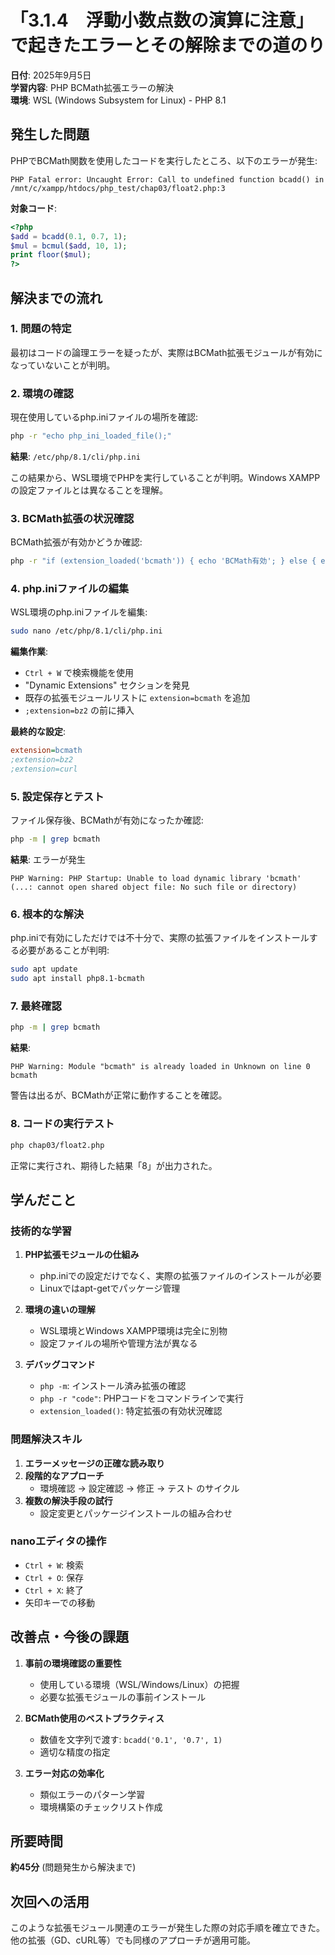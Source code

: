 # 「3.1.4　浮動小数点数の演算に注意」で起きたエラーとその解除までの道のり

**日付**: 2025年9月5日  
**学習内容**: PHP BCMath拡張エラーの解決  
**環境**: WSL (Windows Subsystem for Linux) - PHP 8.1

## 発生した問題

PHPでBCMath関数を使用したコードを実行したところ、以下のエラーが発生:

```
PHP Fatal error: Uncaught Error: Call to undefined function bcadd() in /mnt/c/xampp/htdocs/php_test/chap03/float2.php:3
```

**対象コード**:
```php
<?php
$add = bcadd(0.1, 0.7, 1);
$mul = bcmul($add, 10, 1);
print floor($mul);
?>
```

## 解決までの流れ

### 1. 問題の特定
最初はコードの論理エラーを疑ったが、実際はBCMath拡張モジュールが有効になっていないことが判明。

### 2. 環境の確認
現在使用しているphp.iniファイルの場所を確認:
```bash
php -r "echo php_ini_loaded_file();"
```
**結果**: `/etc/php/8.1/cli/php.ini`

この結果から、WSL環境でPHPを実行していることが判明。Windows XAMPPの設定ファイルとは異なることを理解。

### 3. BCMath拡張の状況確認
BCMath拡張が有効かどうか確認:
```bash
php -r "if (extension_loaded('bcmath')) { echo 'BCMath有効'; } else { echo 'BCMath無効'; }"
```

### 4. php.iniファイルの編集
WSL環境のphp.iniファイルを編集:
```bash
sudo nano /etc/php/8.1/cli/php.ini
```

**編集作業**:
- `Ctrl + W` で検索機能を使用
- "Dynamic Extensions" セクションを発見
- 既存の拡張モジュールリストに `extension=bcmath` を追加
- `;extension=bz2` の前に挿入

**最終的な設定**:
```ini
extension=bcmath
;extension=bz2
;extension=curl
```

### 5. 設定保存とテスト
ファイル保存後、BCMathが有効になったか確認:
```bash
php -m | grep bcmath
```

**結果**: エラーが発生
```
PHP Warning: PHP Startup: Unable to load dynamic library 'bcmath' (...: cannot open shared object file: No such file or directory)
```

### 6. 根本的な解決
php.iniで有効にしただけでは不十分で、実際の拡張ファイルをインストールする必要があることが判明:

```bash
sudo apt update
sudo apt install php8.1-bcmath
```

### 7. 最終確認
```bash
php -m | grep bcmath
```
**結果**: 
```
PHP Warning: Module "bcmath" is already loaded in Unknown on line 0
bcmath
```

警告は出るが、BCMathが正常に動作することを確認。

### 8. コードの実行テスト
```bash
php chap03/float2.php
```
正常に実行され、期待した結果「8」が出力された。

## 学んだこと

### 技術的な学習
1. **PHP拡張モジュールの仕組み**
   - php.iniでの設定だけでなく、実際の拡張ファイルのインストールが必要
   - Linuxではapt-getでパッケージ管理

2. **環境の違いの理解**
   - WSL環境とWindows XAMPP環境は完全に別物
   - 設定ファイルの場所や管理方法が異なる

3. **デバッグコマンド**
   - `php -m`: インストール済み拡張の確認
   - `php -r "code"`: PHPコードをコマンドラインで実行
   - `extension_loaded()`: 特定拡張の有効状況確認

### 問題解決スキル
1. **エラーメッセージの正確な読み取り**
2. **段階的なアプローチ**
   - 環境確認 → 設定確認 → 修正 → テスト のサイクル
3. **複数の解決手段の試行**
   - 設定変更とパッケージインストールの組み合わせ

### nanoエディタの操作
- `Ctrl + W`: 検索
- `Ctrl + O`: 保存
- `Ctrl + X`: 終了
- 矢印キーでの移動

## 改善点・今後の課題

1. **事前の環境確認の重要性**
   - 使用している環境（WSL/Windows/Linux）の把握
   - 必要な拡張モジュールの事前インストール

2. **BCMath使用のベストプラクティス**
   - 数値を文字列で渡す: `bcadd('0.1', '0.7', 1)`
   - 適切な精度の指定

3. **エラー対応の効率化**
   - 類似エラーのパターン学習
   - 環境構築のチェックリスト作成

## 所要時間
**約45分** (問題発生から解決まで)

## 次回への活用
このような拡張モジュール関連のエラーが発生した際の対応手順を確立できた。他の拡張（GD、cURL等）でも同様のアプローチが適用可能。